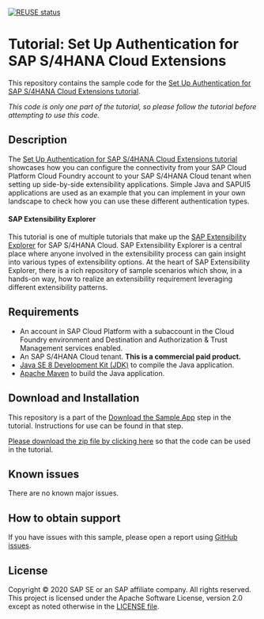 [![REUSE status](https://api.reuse.software/badge/github.com/SAP-samples/s4hana-ext-authentication)](https://api.reuse.software/info/github.com/SAP-samples/s4hana-ext-authentication)
# Tutorial: Set Up Authentication for SAP S/4HANA Cloud Extensions
This repository contains the sample code for the [Set Up Authentication for SAP S/4HANA Cloud Extensions tutorial](http://tiny.cc/s4-ext-authentication).

*This code is only one part of the tutorial, so please follow the tutorial before attempting to use this code.*

## Description

The [Set Up Authentication for SAP S/4HANA Cloud Extensions tutorial](http://tiny.cc/s4-ext-authentication) showcases how you can configure the connectivity from your SAP Cloud Platform Cloud Foundry account to your SAP S/4HANA Cloud tenant when setting up side-by-side extensibility applications. Simple Java and SAPUI5 applications are used as an example that you can implement in your own landscape to check how you can use these different authentication types.

#### SAP Extensibility Explorer

This tutorial is one of multiple tutorials that make up the [SAP Extensibility Explorer](https://sap.com/extends4) for SAP S/4HANA Cloud.
SAP Extensibility Explorer is a central place where anyone involved in the extensibility process can gain insight into various types of extensibility options. At the heart of SAP Extensibility Explorer, there is a rich repository of sample scenarios which show, in a hands-on way, how to realize an extensibility requirement leveraging different extensibility patterns.


Requirements
-------------
- An account in SAP Cloud Platform with a subaccount in the Cloud Foundry environment and Destination and Authorization & Trust Management services enabled.
- An SAP S/4HANA Cloud tenant. **This is a commercial paid product.**
- [Java SE 8 Development Kit (JDK)](https://www.oracle.com/technetwork/java/javase/downloads/index.html) to compile the Java application.
- [Apache Maven](http://maven.apache.org/download.cgi) to build the Java application.

Download and Installation
-------------
This repository is a part of the [Download the Sample App](https://help.sap.com/viewer/8ce29283d61a4bca96e9e7d87c95baa3/SHIP/en-US/b2517f22190a44288103789946e885f1.html) step in the tutorial. Instructions for use can be found in that step.

[Please download the zip file by clicking here](https://github.com/SAP/s4hana-ext-authentication/archive/master.zip) so that the code can be used in the tutorial.

Known issues
---------------------
There are no known major issues.

How to obtain support
---------------------
If you have issues with this sample, please open a report using [GitHub issues](https://github.com/SAP/s4hana-ext-authentication/issues).

License
-------
Copyright © 2020 SAP SE or an SAP affiliate company. All rights reserved.
This project is licensed under the Apache Software License, version 2.0 except as noted otherwise in the [LICENSE file](LICENSES/Apache-2.0.txt).
